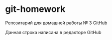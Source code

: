 # git-homework
Репозитарий для домашней работы № 3 GitHub

Данная строка написана в редакторе GitHub
